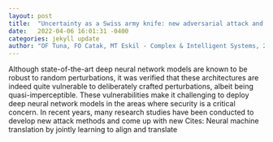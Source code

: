 ```yaml
---
layout: post
title:  "Uncertainty as a Swiss army knife: new adversarial attack and defense ideas based on epistemic uncertainty"
date:   2022-04-06 16:01:31 -0400
categories: jekyll update
author: "OF Tuna, FO Catak, MT Eskil - Complex & Intelligent Systems, 2022"
---
```

Although state-of-the-art deep neural network models are known to be robust to random perturbations, it was verified that these architectures are indeed quite vulnerable to deliberately crafted perturbations, albeit being quasi-imperceptible. These vulnerabilities make it challenging to deploy deep neural network models in the areas where security is a critical concern. In recent years, many research studies have been conducted to develop new attack methods and come up with new Cites: Neural machine translation by jointly learning to align and translate